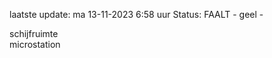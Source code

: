 laatste update: 
ma 13-11-2023  6:58   uur 
Status: FAALT - geel - 
<div class="service Y">schijfruimte</div><div class="service Y">microstation</div>